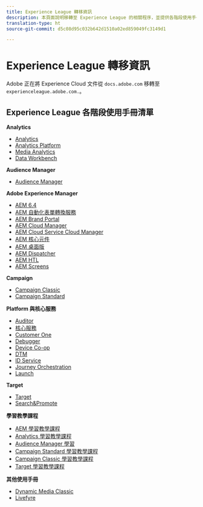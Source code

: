 ```yaml
---
title: Experience League 轉移資訊
description: 本頁面說明移轉至 Experience League 的相關程序，並提供各階段使用手冊的連結清單。
translation-type: ht
source-git-commit: d5c08d95c032b642d1510a02ed859049fc3149d1

---
```



# Experience League 轉移資訊

Adobe 正在將 Experience Cloud 文件從 `docs.adobe.com` 移轉至 `experienceleague.adobe.com.`。

## Experience League 各階段使用手冊清單

**Analytics**

* [Analytics](https://experienceleague.adobe.com/docs/analytics/landing/index.html)
* [Analytics Platform](https://experienceleague.adobe.com/docs/analytics-platform/using/cja-landing.html)
* [Media Analytics](https://experienceleague.adobe.com/docs/media-analytics/using/media-overview.html)
* [Data Workbench](https://experienceleague.adobe.com/docs/data-workbench/using/index.html)

**Audience Manager**

* [Audience Manager](https://experienceleague.adobe.com/docs/audience-manager/user-guide/aam-home.html)

**Adobe Experience Manager**

* [AEM 6.4](https://experienceleague.adobe.com/docs/experience-manager-64/administering/index.html)
* [AEM 自動化表單轉換服務](https://experienceleague.adobe.com/docs/aem-forms-automated-conversion-service/using/introduction.html)
* [AEM Brand Portal](https://experienceleague.adobe.com/docs/experience-manager-brand-portal/using/index.html)
* [AEM Cloud Manager](https://experienceleague.adobe.com/docs/experience-manager-cloud-manager/using/introduction-to-cloud-manager.html)
* [AEM Cloud Service Cloud Manager](https://experienceleague.adobe.com/docs/experience-manager-cloud-service-cloud-manager/using/introduction-to-cloud-service.html)
* [AEM 核心元件](https://experienceleague.adobe.com/docs/experience-manager-core-components/using/introduction.html)
* [AEM 桌面版](https://experienceleague.adobe.com/docs/experience-manager-desktop-app/using/introduction.html)
* [AEM Dispatcher](https://experienceleague.adobe.com/docs/experience-manager-dispatcher/using/dispatcher.html)
* [AEM HTL](https://experienceleague.adobe.com/docs/experience-manager-htl/using/overview.html)
* [AEM Screens](https://experienceleague.adobe.com/docs/experience-manager-screens/user-guide/aem-screens-introduction.html)

**Campaign**

* [Campaign Classic](https://experienceleague.adobe.com/docs/campaign-classic/using/campaign-classic-home.html)
* [Campaign Standard](https://experienceleague.adobe.com/docs/campaign-standard/using/campaign-standard-home.html)

**Platform 與核心服務**

* [Auditor](https://experienceleague.adobe.com/docs/auditor/using/overview.html)
* [核心服務](https://experienceleague.adobe.com/docs/core-services/interface/marketing-cloud-integrations.html)
* [Customer One](https://experienceleague.adobe.com/docs/customer-one/using/index.html)
* [Debugger](https://experienceleague.adobe.com/docs/debugger/using/experience-cloud-debugger.html)
* [Device Co-op](https://experienceleague.adobe.com/docs/device-co-op/using/index.html)
* [DTM](https://experienceleague.adobe.com/docs/dtm/using/dtm-home.html)
* [ID Service](https://experienceleague.adobe.com/docs/id-service/using/index.html)
* [Journey Orchestration](https://experienceleague.adobe.com/docs/journeys/using/journey-orchestration-home.html)
* [Launch](https://experienceleague.adobe.com/docs/launch/using/overview.html)

**Target**

* [Target](https://experienceleague.adobe.com/docs/target/using/target-home.html)
* [Search&amp;Promote](https://experienceleague.adobe.com/docs/search-promote/using/sp-home.html)

**學習教學課程**

* [AEM 學習教學課程](https://experienceleague.adobe.com/docs/audience-manager-learn/tutorials/overview.html)
* [Analytics 學習教學課程](https://experienceleague.adobe.com/docs/analytics-learn/tutorials/overview.html)
* [Audience Manager 學習](https://experienceleague.adobe.com/docs/audience-manager-learn/tutorials/overview.html)
* [Campaign Standard 學習教學課程](https://experienceleague.adobe.com/docs/campaign-standard-learn/tutorials/overview.html)
* [Campaign Classic 學習教學課程](https://experienceleague.adobe.com/docs/campaign-classic-learn/tutorials/overview.html)
* [Target 學習教學課程](https://experienceleague.adobe.com/docs/target-learn/tutorials/overview.html)

**其他使用手冊**

* [Dynamic Media Classic](https://experienceleague.adobe.com/docs/dynamic-media-classic/using/index.html)
* [Livefyre](https://experienceleague.adobe.com/docs/livefyre/using/index.html)
